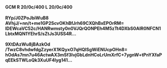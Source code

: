#### GCM R 20/0c/400 L 20/0c/400
**RYp/J0ZPoJbiWuB8**<br/>**AVhjJ/+nn/t+me1GP2ScvOKhBfJrh69CXQhBxEPOrRM=**<br/>**lDEWcaVC52c/HANRwmsty0n0VJQrQONPEh4M5zTt4DXbS0AIR0NFCN1LbtxMQN1YEhrS/sZtJs3USS4R...**<br/><br/>
**9XtDAzWu8jBAzkOd**<br/>**/TwzC8vhdwfdgZzyerX1KQyxO7qHQISgWiENUcpOHn8=**<br/>**hOdAs7mn7u46ActwAX3mSf3IvjGbLdnHCoLrUmXrfC+7ygnW+tPnYXfaPqEEkSTWLoQk3XuUF4lyg141...**